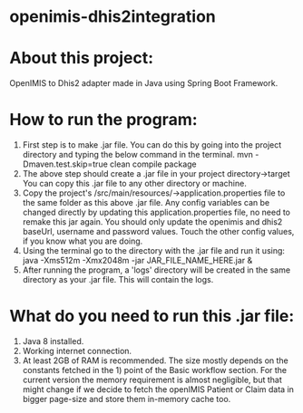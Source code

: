 # openimis-dhis2integration

# About this project:
OpenIMIS to Dhis2 adapter made in Java using Spring Boot Framework. 

# How to run the program:
1) First step is to make .jar file.
You can do this by going into the project directory and typing the below command in the terminal.
mvn -Dmaven.test.skip=true clean compile package
2) The above step should create a .jar file in your project directory->target
You can copy this .jar file to any other directory or machine.
3) Copy the project's /src/main/resources/->application.properties file to the same folder as this above .jar file.
Any config variables can be changed directly by updating this application.properties file, no need to remake this jar again.
You should only update the openimis and dhis2 baseUrl, username and password values. Touch the other config values, if you know what you are doing.
3) Using the terminal go to the directory with the .jar file and run it using:
java -Xms512m -Xmx2048m -jar JAR_FILE_NAME_HERE.jar &
4) After running the program, a 'logs' directory will be created in the same directory as your .jar file.
This will contain the logs.


# What do you need to run this .jar file:
1) Java 8 installed. 
2) Working internet connection.
3) At least 2GB of RAM is recommended. The size mostly depends on the constants fetched in the 1) point of the Basic workflow section.
For the current version the memory requirement is almost negligible, but that might change if we decide to fetch the openIMIS Patient or Claim data in bigger page-size and store them in-memory cache too.
